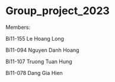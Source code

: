 # Group_project_2023

Members:


Bi11-155 Le Hoang Long

Bi11-094 Nguyen Danh Hoang

Bi11-107 Truong Tuan Hung

Bi11-078 Dang Gia Hien 
